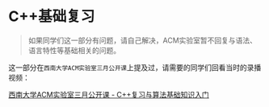 <!--
 * @Author: Sunist Chan
 * @Date: 2021-03-29 05:15:03
 * @LastEditTime: 2021-03-29 05:31:12
 * @LastEditors: Sunist Chan
 * @Description: 
 * @FilePath: /2021-LQC-Trainning/docs/week-1/cpp-review.md
-->
# C++基础复习 #

> 如果同学们这一部分有问题，请自己解决，ACM实验室暂不回复与语法、语言特性等基础相关的问题。

这一部分在`西南大学ACM实验室三月公开课`上提及过，请需要的同学们回看当时的录播视频： 

[西南大学ACM实验室三月公开课 - C++复习与算法基础知识入门](https://www.bilibili.com/video/BV1Cp4y1H7zM?p=1)